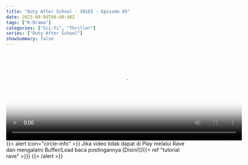 ```yaml
---
title: "Duty After School - S01E5 - Episode 05"
date: 2023-09-08T08:40:48Z
tags: ["K-Drama"]
categories: ["Sci-Fi", "Thriller"]
series: ["Duty After School"]
showSummary: false
---
```


<video id="video-2" 
class="art-preview lazy video-js vjs-default-skin vjs-big-play-centered" 
controls preload="auto" 
width="640" 
height="240" 
poster="https://www.themoviedb.org/t/p/original/kPByE44764Hdad972h2GK301a8k.jpg" 
data-setup='{ "example_option": true, "width": "auto", "height": "auto", "techOrder": ["html5","flash"] }' 
onseeked="true"> <source src="https://kp3d-my.sharepoint.com/personal/ryoo_kp3d_onmicrosoft_com/_layouts/15/download.aspx?share=Ea1NSU1DCg5NoR_n-aTcPmIBnZur2fuhf02BwDx886wXuA" type='video/mp4'>
</video>
<br>
{{< alert icon="circle-info" >}}
Jika video tidak dapat di Play melalui Rave dan mengalami Buffer/Load baca postingannya [Disini!]({{< ref "tutorial rave" >}})
{{< /alert >}}

